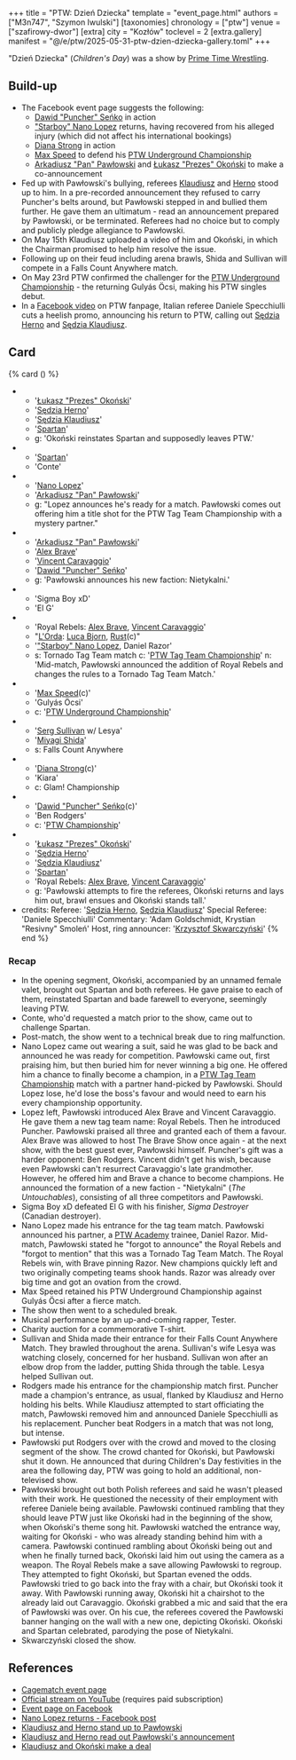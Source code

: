 +++
title = "PTW: Dzień Dziecka"
template = "event_page.html"
authors = ["M3n747", "Szymon Iwulski"]
[taxonomies]
chronology = ["ptw"]
venue = ["szafirowy-dwor"]
[extra]
city = "Kozłów"
toclevel = 2
[extra.gallery]
manifest = "@/e/ptw/2025-05-31-ptw-dzien-dziecka-gallery.toml"
+++

"Dzień Dziecka" (_Children's Day_) was a show by [Prime Time Wrestling](@/o/ptw.md).

## Build-up

* The Facebook event page suggests the following:
  * [Dawid "Puncher" Seńko](@/w/puncher.md) in action
  * ["Starboy" Nano Lopez](@/w/nano-lopez.md) returns, having recovered from his alleged injury (which did not affect his international bookings)
  * [Diana Strong](@/w/diana-strong.md) in action
  * [Max Speed](@/w/max-speed.md) to defend his [PTW Underground Championship](@/c/ptw-underground-championship.md)
  * [Arkadiusz "Pan" Pawłowski](@/w/pan-pawlowski.md) and [Łukasz "Prezes" Okoński](@/w/lukasz-okonski.md) to make a co-announcement
* Fed up with Pawłowski's bullying, referees [Klaudiusz](@/w/sedzia-klaudiusz.md) and [Herno](@/w/sedzia-herno.md) stood up to him. In a pre-recorded announcement they refused to carry Puncher's belts around, but Pawłowski stepped in and bullied them further. He gave them an ultimatum&nbsp;- read an announcement prepared by Pawłowski, or be terminated. Referees had no choice but to comply and publicly pledge allegiance to Pawłowski.
* On May 15th Klaudiusz uploaded a video of him and Okoński, in which the Chairman promised to help him resolve the issue.
* Following up on their feud including arena brawls, Shida and Sullivan will compete in a Falls Count Anywhere match.
* On May 23rd PTW confirmed the challenger for the [PTW Underground Championship](@/c/ptw-underground-championship.md) - the returning Gulyás Öcsi, making his PTW singles debut.
* In a [Facebook video](https://www.facebook.com/watch/?v=1056182143186831) on PTW  fanpage, Italian referee Daniele Specchiulli cuts a heelish promo, announcing his return to PTW, calling out [Sędzia Herno](@/w/sedzia-herno.md) and [Sędzia Klaudiusz](@/w/sedzia-klaudiusz.md).

## Card

{% card () %}
- - '[Łukasz "Prezes" Okoński](@/w/lukasz-okonski.md)'
  - '[Sędzia Herno](@/w/sedzia-herno.md)'
  - '[Sędzia Klaudiusz](@/w/sedzia-klaudiusz.md)'
  - '[Spartan](@/w/spartan.md)'
  - g: 'Okoński reinstates Spartan and supposedly leaves PTW.'
- - '[Spartan](@/w/spartan.md)'
  - 'Conte'
- - '[Nano Lopez](@/w/nano-lopez.md)'
  - '[Arkadiusz "Pan" Pawłowski](@/w/pan-pawlowski.md)'
  - g: "Lopez announces he's ready for a match. Pawłowski comes out offering him a title shot for the PTW Tag Team Championship with a mystery partner."
- - '[Arkadiusz "Pan" Pawłowski](@/w/pan-pawlowski.md)'
  - '[Alex Brave](@/w/alex-brave.md)'
  - '[Vincent Caravaggio](@/w/vincent-caravaggio.md)'
  - '[Dawid "Puncher" Seńko](@/w/puncher.md)'
  - g: 'Pawłowski announces his new faction: Nietykalni.'
- - 'Sigma Boy xD'
  - 'El G'
- - 'Royal Rebels: [Alex Brave](@/w/alex-brave.md), [Vincent Caravaggio](@/w/vincent-caravaggio.md)'
  - "[L'Orda](@/tt/l-orda.md): [Luca Bjorn](@/w/luca-bjorn.md), [Rust](@/w/rust.md)(c)"
  - '["Starboy" Nano Lopez](@/w/nano-lopez.md), Daniel Razor'
  - s: Tornado Tag Team match
    c: '[PTW Tag Team Championship](@/c/ptw-tag-team-championship.md)'
    n: 'Mid-match, Pawłowski announced the addition of Royal Rebels and changes the rules to a Tornado Tag Team Match.'
- - '[Max Speed](@/w/max-speed.md)(c)'
  - 'Gulyás Öcsi'
  - c: '[PTW Underground Championship](@/c/ptw-underground-championship.md)'
- - '[Serg Sullivan](@/w/serg-sullivan.md) w/ Lesya'
  - '[Miyagi Shida](@/w/miyagi-shida.md)'
  - s: Falls Count Anywhere
- - '[Diana Strong](@/w/diana-strong.md)(c)'
  - 'Kiara'
  - c: Glam! Championship
- - '[Dawid "Puncher" Seńko](@/w/puncher.md)(c)'
  - 'Ben Rodgers'
  - c: '[PTW Championship](@/c/ptw-championship.md)'
- - '[Łukasz "Prezes" Okoński](@/w/lukasz-okonski.md)'
  - '[Sędzia Herno](@/w/sedzia-herno.md)'
  - '[Sędzia Klaudiusz](@/w/sedzia-klaudiusz.md)'
  - '[Spartan](@/w/spartan.md)'
  - 'Royal Rebels: [Alex Brave](@/w/alex-brave.md), [Vincent Caravaggio](@/w/vincent-caravaggio.md)'
  - g: 'Pawłowski attempts to fire the referees, Okoński returns and lays him out, brawl ensues and Okoński stands tall.'
- credits:
    Referee: '[Sędzia Herno](@/w/sedzia-herno.md), [Sędzia Klaudiusz](@/w/sedzia-klaudiusz.md)'
    Special Referee: 'Daniele Specchiulli'
    Commentary: 'Adam Goldschmidt, Krystian "Resivny" Smoleń'
    Host, ring announcer: '[Krzysztof Skwarczyński](@/w/krzysztof-skwarczynski.md)'
{% end %}

### Recap

* In the opening segment, Okoński, accompanied by an unnamed female valet, brought out Spartan and both referees. He gave praise to each of them, reinstated Spartan and bade farewell to everyone, seemingly leaving PTW.
* Conte, who'd requested a match prior to the show, came out to challenge Spartan.
* Post-match, the show went to a technical break due to ring malfunction.
* Nano Lopez came out wearing a suit, said he was glad to be back and announced he was ready for competition. Pawłowski came out, first praising him, but then buried him for never winning a big one. He offered him a chance to finally become a champion, in a [PTW Tag Team Championship](@/c/ptw-tag-team-championship.md) match with a partner hand-picked by Pawłowski. Should Lopez lose, he'd lose the boss's favour and would need to earn his every championship opportunity.
* Lopez left, Pawłowski introduced Alex Brave and Vincent Caravaggio. He gave them a new tag team name: Royal Rebels. Then he introduced Puncher. Pawłowski praised all three and granted each of them a favour. Alex Brave was allowed to host The Brave Show once again - at the next show, with the best guest ever, Pawłowski himself. Puncher's gift was a harder opponent: Ben Rodgers. Vincent didn't get his wish, because even Pawłowski can't resurrect Caravaggio's late grandmother. However, he offered him and Brave a chance to become champions. He announced the formation of a new faction - "Nietykalni" (_The Untouchables_), consisting of all three competitors and Pawłowski.
* Sigma Boy xD defeated El G with his finisher, _Sigma Destroyer_ (Canadian destroyer).
* Nano Lopez made his entrance for the tag team match. Pawłowski announced his partner, a [PTW Academy](@/o/ptw-academy.md) trainee, Daniel Razor. Mid-match, Pawłowski stated he "forgot to announce" the Royal Rebels and "forgot to mention" that this was a Tornado Tag Team Match. The Royal Rebels win, with Brave pinning Razor. New champions quickly left and two originally competing teams shook hands. Razor was already over big time and got an ovation from the crowd.
* Max Speed retained his PTW Underground Championship against Gulyás Öcsi after a fierce match.
* The show then went to a scheduled break.
* Musical performance by an up-and-coming rapper, Tester.
* Charity auction for a commemorative T-shirt.
* Sullivan and Shida made their entrance for their Falls Count Anywhere Match. They brawled throughout the arena. Sullivan's wife Lesya was watching closely, concerned for her husband. Sullivan won after an elbow drop from the ladder, putting Shida through the table. Lesya helped Sullivan out.
* Rodgers made his entrance for the championship match first. Puncher made a champion's entrance, as usual, flanked by Klaudiusz and Herno holding his belts. While Klaudiusz attempted to start officiating the match, Pawłowski removed him and announced Daniele Specchiulli as his replacement. Puncher beat Rodgers in a match that was not long, but intense.
* Pawłowski put Rodgers over with the crowd and moved to the closing segment of the show. The crowd chanted for Okoński, but Pawłowski shut it down. He announced that during Children's Day festivities in the area the following day, PTW was going to hold an additional, non-televised show.
* Pawłowski brought out both Polish referees and said he wasn't pleased with their work. He questioned the necessity of their employment with referee Daniele being available. Pawłowski continued rambling that they should leave PTW just like Okoński had in the beginning of the show, when Okoński's theme song hit. Pawłowski watched the entrance way, waiting for Okoński - who was already standing behind him with a camera. Pawłowski continued rambling about Okoński being out and when he finally turned back, Okoński laid him out using the camera as a weapon. The Royal Rebels make a save allowing Pawłowski to regroup. They attempted to fight Okoński, but Spartan evened the odds. Pawłowski tried to go back into the fray with a chair, but Okoński took it away. With Pawłowski running away, Okoński hit a chairshot to the already laid out Caravaggio. Okoński grabbed a mic and said that the era of Pawłowski was over. On his cue, the referees covered the Pawłowski banner hanging on the wall with a new one, depicting Okoński. Okoński and Spartan celebrated, parodying the pose of Nietykalni.
* Skwarczyński closed the show.

## References

* [Cagematch event page](https://www.cagematch.net/?id=1&nr=423576)
* [Official stream on YouTube](https://www.youtube.com/watch?v=G0_KsMe6aQc) (requires paid subscription)
* [Event page on Facebook](https://www.facebook.com/events/1864407861025971/)
* [Nano Lopez returns - Facebook post](https://www.facebook.com/photo?fbid=737172635302048&set=a.136592408693410)
* [Klaudiusz and Herno stand up to Pawłowski](https://www.facebook.com/PrimeTimeWrestlingPL/videos/1015170060231221)
* [Klaudiusz and Herno read out Pawłowski's announcement](https://www.facebook.com/PrimeTimeWrestlingPL/videos/2071315973375572)
* [Klaudiusz and Okoński make a deal](https://www.instagram.com/p/DJr5B3joYhd/)
